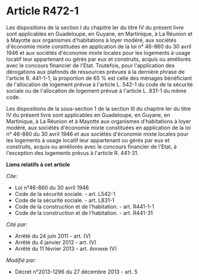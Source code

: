 # Article R472-1

Les dispositions de la section I du chapitre Ier du titre IV du présent livre sont applicables en Guadeloupe, en Guyane, en
Martinique, à La Réunion et à Mayotte aux organismes d'habitations à loyer modéré, aux sociétés d'économie mixte constituées
en application de la loi n° 46-860 du 30 avril 1946 et aux sociétés d'économie mixte locales pour les logements à usage
locatif leur appartenant ou gérés par eux et construits, acquis ou améliorés avec le concours financier de l'Etat. Toutefois,
pour l'application des dérogations aux plafonds de ressources prévues à la dernière phrase de l'article R. 441-1-1, la
proportion de 65 % est celle des ménages bénéficiant de l'allocation de logement prévue à l'article L. 542-1 du code de la
sécurité sociale ou de l'allocation de logement prévue à l'article L. 831-1 du même code. 

Les dispositions de la sous-section 1 de la section III du chapitre Ier du titre IV du présent livre sont applicables en
Guadeloupe, en Guyane, en Martinique, à La Réunion et à Mayotte aux organismes d'habitations à loyer modéré, aux sociétés
d'économie mixte constituées en application de la loi n° 46-860 du 30 avril 1946 et aux sociétés d'économie mixte locales
pour les logements à usage locatif leur appartenant ou gérés par eux et construits, acquis ou améliorés avec le concours
financier de l'Etat, à l'exception des logements prévus à l'article R. 441-31.

**Liens relatifs à cet article**

_Cite_:

  - Loi n°46-860 du 30 avril 1946
  - Code de la sécurité sociale. - art. L542-1
  - Code de la sécurité sociale. - art. L831-1
  - Code de la construction et de l'habitation. - art. R441-1-1
  - Code de la construction et de l'habitation. - art. R441-31

_Cité par_:

  - Arrêté du 24 juin 2011 - art. (V)
  - Arrêté du 4 janvier 2012 - art. (V)
  - Arrêté du 11 février 2013 - art. Annexe (V)

_Modifié par_:

  - Décret n°2013-1296 du 27 décembre 2013 - art. 5
